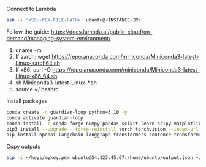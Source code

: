 Connect to Lambda
```bash
ssh -i '<SSH-KEY-FILE-PATH>' ubuntu@<INSTANCE-IP>
```

Follow the guide: https://docs.lambda.ai/public-cloud/on-demand/managing-system-environment/
1. uname -m
2. If aarch: wget https://repo.anaconda.com/miniconda/Miniconda3-latest-Linux-aarch64.sh
3. If x86: curl -O https://repo.anaconda.com/miniconda/Miniconda3-latest-Linux-x86_64.sh
4. sh Miniconda3-latest-Linux-*.sh
5. source ~/.bashrc

Install packages
```bash
conda create -n guardian-loop python=3.10 -y
conda activate guardian-loop
conda install -c conda-forge numpy pandas scikit-learn scipy matplotlib ipykernel yaml -y
pip3 install --upgrade --force-reinstall torch torchvision --index-url https://download.pytorch.org/whl/cu128
pip install openai langchain langgraph transformers sentence-transformers datasets
```

Copy outputs
```bash
scp -i ~/keys/mykey.pem ubuntu@54.123.45.67:/home/ubuntu/output.json ~/Downloads/
```